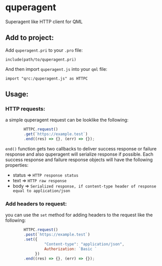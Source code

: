 # quperagent
Superagent like HTTP client for QML


## Add to project:
Add `quperagent.pri` to your `.pro` file:

`include(path/to/quperagent.pri)`

And then import `quperagent.js` into your `qml` file:

`import "qrc:/quperagent.js" as HTTPC`

## Usage:
### HTTP requests:
a simple quperagent request can be looklike the following:
```javascript
        HTTPC.request()
        .get(`https://example.test`)
        .end((res) => {}, (err) => {});
```
`end()` function gets two callbacks to deliver success response or failure response and also quperagent will serialize response if possible.
Each success response and failure response objects will have the following properties:
* status => `HTTP response status`
* text => `HTTP raw response`
* body => `Serialized response, if content-type header of response equal to application/json`

### Add headers to request:
you can use the `set` method for adding headers to the request like the following:
```javascript
        HTTPC.request()
        .post(`https://example.test`)
        .set({
                 "Content-type": "application/json",
                 Authorization: `Basic `
             })
        .end((res) => {}, (err) => {});
```
